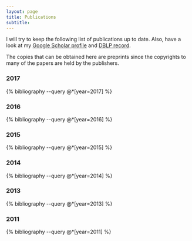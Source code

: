 ```yaml
---
layout: page
title: Publications
subtitle: 
---
```


I will try to keep the following list of publications up to date. Also, have a look at my [Google Scholar profile](https://scholar.google.com/citations?user=RnfTeq8AAAAJ) and [DBLP record](http://dblp.uni-trier.de/pers/hd/l/Luckow:Kasper_S=oslash=e).

The copies that can be obtained here are preprints since the copyrights to many of the papers are held by the publishers.

### 2017

{% bibliography --query @*[year=2017] %}

### 2016

{% bibliography --query @*[year=2016] %}

### 2015


{% bibliography --query @*[year=2015] %}

### 2014

{% bibliography --query @*[year=2014] %}

### 2013

{% bibliography --query @*[year=2013] %}

### 2011

{% bibliography --query @*[year=2011] %}

